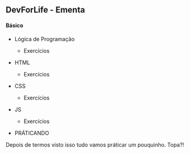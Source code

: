 ## DevForLife -  Ementa

#### Básico 

- Lógica de Programação
	- Exercícios

- HTML
	- Exercícios

- CSS
	- Exercícios
- JS
	- Exercícios
  
- PRÁTICANDO

<p>Depois de termos visto isso tudo vamos práticar um pouquinho. Topa?!</p>




